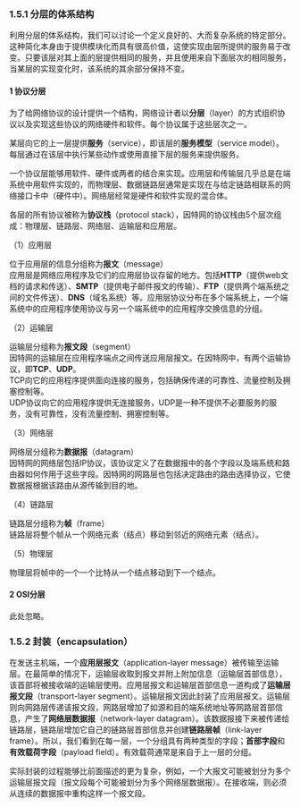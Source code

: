### 1.5.1 分层的体系结构

利用分层的体系结构，我们可以讨论一个定义良好的、大而复杂系统的特定部分。这种简化本身由于提供模块化而具有很高价值，这使实现由层所提供的服务易于改变。只要该层对其上面的层提供相同的服务，并且使用来自下面层次的相同服务，当某层的实现变化时，该系统的其余部分保持不变。

#### 1 协议分层

为了给网络协议的设计提供一个结构，网络设计者以**分层**（layer）的方式组织协议以及实现这些协议的网络硬件和软件。每个协议属于这些层次之一。

某层向它的上一层提供**服务**（service），即该层的**服务模型**（service model）。每层通过在该层中执行某些动作或使用直接下层的服务来提供服务。

一个协议层能够用软件、硬件或两者的结合来实现。应用层和传输层几乎总是在端系统中用软件实现的，而物理层、数据链路层通常是实现在与给定链路相联系的网络接口卡中（硬件中）。网络层经常是硬件和软件实现的混合体。

各层的所有协议被称为**协议栈**（protocol stack），因特网的协议栈由5个层次组成：物理层、链路层、网络层、运输层和应用层。

（1）应用层

位于应用层的信息分组称为**报文**（message）     
应用层是网络应用程序及它们的应用层协议存留的地方。包括**HTTP**（提供web文档的请求和传送）、**SMTP**（提供电子邮件报文的传输）、**FTP**（提供两个端系统之间的文件传送）、**DNS**（域名系统）等。应用层协议分布在多个端系统上，一个端系统中的应用程序使用协议与另一个端系统中的应用程序交换信息的分组。

（2）运输层

运输层分组称为**报文段**（segment）   
因特网的运输层在应用程序端点之间传送应用层报文。在因特网中，有两个运输协议，即**TCP**、**UDP**。   
TCP向它的应用程序提供面向连接的服务，包括确保传递的可靠性、流量控制及拥塞控制等。   
UDP协议向它的应用程序提供无连接服务，UDP是一种不提供不必要服务的服务，没有可靠性，没有流量控制、拥塞控制等。   


（3）网络层

网络层分组称为**数据报**（datagram）   
因特网的网络层包括IP协议，该协议定义了在数据报中的各个字段以及端系统和路由器如何作用于这些字段。因特网的网路层也包括决定路由的路由选择协议，它使数据报根据该路由从源传输到目的地。

（4）链路层

链路层分组称为**帧**（frame）   
链路层将整个帧从一个网络元素（结点）移动到邻近的网络元素（结点）。

（5）物理层

物理层将帧中的一个一个比特从一个结点移动到下一个结点。

#### 2 OSI分层

此处忽略。

### 1.5.2 封装（encapsulation）

在发送主机端，一个**应用层报文**（application-layer message）被传输至运输层。在最简单的情况下，运输层收取到报文并附上附加信息（运输层首部信息），该首部将被接收端的运输层使用。应用层报文和运输层首部信息一道构成了**运输层报文段**（transport-layer segment）。运输层报文因此封装了应用层报文。运输层则向网路层传递该报文段，网路层增加了如源和目的端系统地址等网路层首部信息，产生了**网络层数据报**（network-layer datagram）。该数据报接下来被传递给链路层，链路层增加它自己的链路层首部信息并创建**链路层帧**（link-layer frame）。所以，我们看到在每一层，一个分组具有两种类型的字段；**首部字段**和**有效载荷字段**（payload field）。有效载荷通常是来自于上一层的分组。

实际封装的过程能够比前面描述的更为复杂，例如，一个大报文可能被划分为多个运输层报文段（报文段每个可能被划分为多个网络层数据报）。在接收端，则必须从连续的数据报中重构这样一个报文段。

